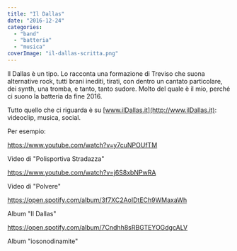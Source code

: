 ```yaml
---
title: "Il Dallas"
date: "2016-12-24"
categories: 
  - "band"
  - "batteria"
  - "musica"
coverImage: "il-dallas-scritta.png"
---
```


Il Dallas è un tipo. Lo racconta una formazione di Treviso che suona alternative rock, tutti brani inediti, tirati, con dentro un cantato particolare, dei synth, una tromba, e tanto, tanto sudore. Molto del quale è il mio, perché ci suono la batteria da fine 2016.

Tutto quello che ci riguarda è su [www.ilDallas.it](http://www.ilDallas.it): videoclip, musica, social.

Per esempio:

https://www.youtube.com/watch?v=y7cuNPOUfTM

Video di "Polisportiva Stradazza"

https://www.youtube.com/watch?v=j6S8xbNPwRA

Video di "Polvere"

https://open.spotify.com/album/3f7XC2AoIDtECh9WMaxaWh

Album "Il Dallas"

https://open.spotify.com/album/7Cndhh8sRBGTEYOGdgcALV

Album "iosonodinamite"
